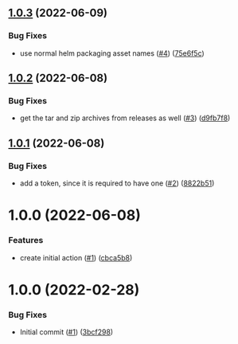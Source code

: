 ## [1.0.3](https://github.com/catalystsquad/action-upload-chart-registry/compare/v1.0.2...v1.0.3) (2022-06-09)


### Bug Fixes

* use normal helm packaging asset names ([#4](https://github.com/catalystsquad/action-upload-chart-registry/issues/4)) ([75e6f5c](https://github.com/catalystsquad/action-upload-chart-registry/commit/75e6f5cb2b13ad7442b9e121651d10a95ece9e9f))

## [1.0.2](https://github.com/catalystsquad/action-upload-chart-registry/compare/v1.0.1...v1.0.2) (2022-06-08)


### Bug Fixes

* get the tar and zip archives from releases as well ([#3](https://github.com/catalystsquad/action-upload-chart-registry/issues/3)) ([d9fb7f8](https://github.com/catalystsquad/action-upload-chart-registry/commit/d9fb7f844e39ec1ab367c610ff23bd5d42507d04))

## [1.0.1](https://github.com/catalystsquad/action-upload-chart-registry/compare/v1.0.0...v1.0.1) (2022-06-08)


### Bug Fixes

* add a token, since it is required to have one ([#2](https://github.com/catalystsquad/action-upload-chart-registry/issues/2)) ([8822b51](https://github.com/catalystsquad/action-upload-chart-registry/commit/8822b51c91df8cecd1ddffd1d35ea6f5f218324a))

# 1.0.0 (2022-06-08)


### Features

* create initial action ([#1](https://github.com/catalystsquad/action-upload-chart-registry/issues/1)) ([cbca5b8](https://github.com/catalystsquad/action-upload-chart-registry/commit/cbca5b883d810df08b510f9ec9e31b87d634e31a))

# 1.0.0 (2022-02-28)


### Bug Fixes

* Initial commit ([#1](https://github.com/catalystsquad/action-composite-action-template/issues/1)) ([3bcf298](https://github.com/catalystsquad/action-composite-action-template/commit/3bcf298630471c46d9f9a1f3a24c2c15342e1855))
